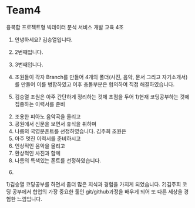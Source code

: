 # Team4
융복합 프로젝트형 빅데이터 분석 서비스 개발 교육 4조
1. 안녕하세요? 김승열입니다.
2. 2번째입니다.
3. 3번째입니다.

4. 조원들이 각자 Branch를 만들어 
4개의 폴더(사진, 음악, 문서 그리고 자기소개서)를 만들어 이를 병합하였고
이후 충돌부분은 협의하여 직접 해결하였습니다. 


5. 김승열 조원은 아주 간단하게 정리하는 것체 초점을 두어
1)현재 코딩공부하는 것에 집중하는 이력서를 준비
2) 조용한 피아노 음악곡을 올리고
3)	공원에서 신문을 보면서 휴식을 취하며
4)	나름의 국영문폰트를 선정하였습니다. 
김주희 조원은
1)	아주 멋진 이력서를 준비하시고
2) 인상적인 음악을 올리고
3)	환상적인 사진과 함꼐
4)	나름의 특색있는 폰트를 선정하였습니다. 

6. 
1)김승열 코딩공부를 하면서 좀더 많은 지식과 경험을 가지게 되었습니다. 
2)김주희 코딩 공부에서 협업의 가장 중요한 툴인 git/github과정을 
배우게 되어 또 다른 세상을 경험한 느낌입니다. 
